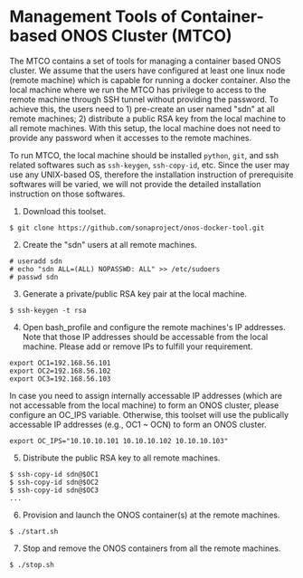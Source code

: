 # Management Tools of Container-based ONOS Cluster (MTCO)

The MTCO contains a set of tools for managing a container based ONOS cluster. We assume that the users have configured at least one linux node (remote machine) which is capable for running a docker container. Also the local machine where we run the MTCO has privilege to access to the remote machine through SSH tunnel without providing the password. To achieve this, the users need to 1) pre-create an user named "sdn" at all remote machines; 2) distribute a public RSA key from the local machine to all remote machines. With this setup, the local machine does not need to provide any password when it accesses to the remote machines.

To run MTCO, the local machine should be installed `python`, `git`, and ssh related softwares such as `ssh-keygen`, `ssh-copy-id`, etc. Since the user may use any UNIX-based OS, therefore the installation instruction of prerequisite softwares will be varied, we will not provide the detailed installation instruction on those softwares.

1. Download this toolset.
```
$ git clone https://github.com/sonaproject/onos-docker-tool.git
```

2. Create the "sdn" users at all remote machines.
```
# useradd sdn
# echo "sdn ALL=(ALL) NOPASSWD: ALL" >> /etc/sudoers
# passwd sdn
```

3. Generate a private/public RSA key pair at the local machine.
```
$ ssh-keygen -t rsa
```

4. Open bash_profile and configure the remote machines's IP addresses. Note that those IP addresses should be accessable from the local machine. Please add or remove IPs to fulfill your requirement.
```
export OC1=192.168.56.101
export OC2=192.168.56.102
export OC3=192.168.56.103
```

In case you need to assign internally accessable IP addresses (which are not accessable from the local machine) to form an ONOS cluster, please configure an OC_IPS variable. Otherwise, this toolset will use the publically accessable IP addresses (e.g., OC1 ~ OCN) to form an ONOS cluster.
```
export OC_IPS="10.10.10.101 10.10.10.102 10.10.10.103"
```

5. Distribute the public RSA key to all remote machines.
```
$ ssh-copy-id sdn@$OC1
$ ssh-copy-id sdn@$OC2
$ ssh-copy-id sdn@$OC3
...
```

6. Provision and launch the ONOS container(s) at the remote machines.
```
$ ./start.sh
```

7. Stop and remove the ONOS containers from all the remote machines.
```
$ ./stop.sh
```
